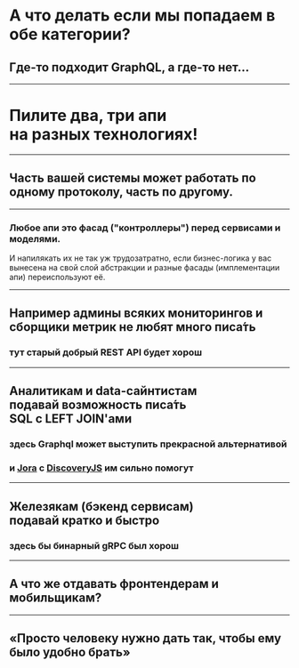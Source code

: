 # А что делать если мы попадаем в обе категории?

## <div class="gray"><span class="green">Где-то подходит</span> GraphQL, <span class="red">а где-то нет</span>...</div>

-----

# Пилите два, три апи <br/>на разных технологиях! <!-- .element: class="orange" -->

-----

## Часть вашей системы может работать по одному протоколу, часть по другому.

-----

### Любое апи это фасад ("контроллеры") перед сервисами и моделями.

И напилякать их не так уж трудозатратно, если бизнес-логика у вас вынесена на свой слой абстракции и разные фасады (имплементации апи) переиспользуют её.

-----

## Например админы всяких мониторингов и сборщики метрик не любят много писа́ть

### тут старый добрый REST API будет хорош <!-- .element: class="fragment green" -->

-----

## Аналитикам и data-сайнтистам <br/>подавай возможность писа́ть <br/>SQL с LEFT JOIN'ами 

### здесь Graphql может выступить прекрасной альтернативой <!-- .element: class="fragment green" -->

### <span class="fragment gray">и [Jora](https://github.com/discoveryjs/jora) c [DiscoveryJS](https://github.com/discoveryjs/discovery) им сильно помогут</span>

-----

## Железякам (бэкенд сервисам) <br/>подавай кратко и быстро

### здесь бы бинарный gRPC был хорош <!-- .element: class="fragment green" -->

-----

## А что же отдавать фронтендерам и мобильщикам?

-----

## <div class="green">«Просто <span class="gray">человеку</span> нужно дать так, чтобы <span class="gray">ему</span> было удобно брать»</div>
